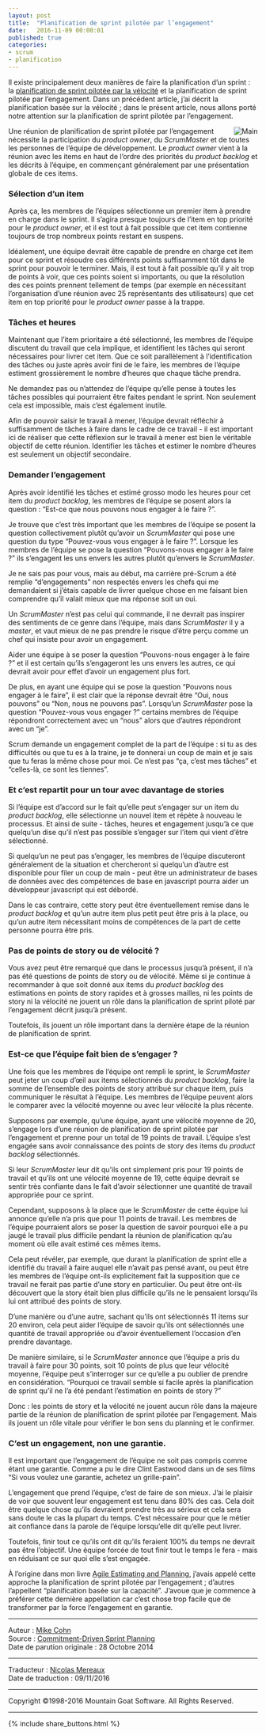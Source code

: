 ```yaml
---
layout: post
title:  "Planification de sprint pilotée par l’engagement"
date:   2016-11-09 00:00:01
published: true
categories: 
- scrum
- planification
---
```


Il existe principalement deux manières de faire la planification d’un sprint : la [planification de sprint pilotée par la vélocité](http://www.les-traducteurs-agiles.org/scrum/planification/2016/10/25/planification-sprint-pilotee-par-la-velocite.html) et la planification de sprint pilotée par l’engagement. Dans un précédent article, j’ai décrit la planification basée sur la vélocité ; dans le présent article, nous allons porté notre attention sur la planification de sprint pilotée par l’engagement.

<div align="right" style="float:right; padding-left:30px" >
  <img title="Main" src="{{ site.url }}assets/mountain_goat/hands.jpg" />
</div>

Une réunion de planification de sprint pilotée par l’engagement nécessite la participation du _product owner_, du _ScrumMaster_ et de toutes les personnes de l’équipe de développement. Le _product owner_ vient à la réunion avec les items en haut de l’ordre des priorités du _product backlog_ et les décrits à l’équipe, en commençant généralement par une présentation globale de ces items.

### Sélection d’un item

Après ça, les membres de l’équipes sélectionne un premier item à prendre en charge dans le sprint. Il s’agira presque toujours de l’item en top priorité pour le _product owner_, et il est tout à fait possible que cet item contienne toujours de trop nombreux points restant en suspens.

Idéalement, une équipe devrait être capable de prendre en charge cet item pour ce sprint et résoudre ces différents points suffisamment tôt dans le sprint pour pouvoir le terminer. Mais, il est tout à fait possible qu’il y ait trop de points à voir, que ces points soient si importants, ou que la résolution des ces points prennent tellement de temps (par exemple en nécessitant l’organisation d’une réunion avec 25 représentants des utilisateurs) que cet item en top priorité pour le _product owner_ passe à la trappe.   

### Tâches et heures

Maintenant que l’item prioritaire a été sélectionné, les membres de l’équipe discutent du travail que cela implique, et identifient les tâches qui seront nécessaires pour livrer cet item. Que ce soit parallèlement à l’identification des tâches ou juste après avoir fini de le faire, les membres de l’équipe estiment grossièrement le nombre d’heures que chaque tâche prendra.

Ne demandez pas ou n’attendez de l’équipe qu’elle pense à toutes les tâches possibles qui pourraient être faites pendant le sprint. Non seulement cela est impossible, mais c’est également inutile.

Afin de pouvoir saisir le travail à mener, l’équipe devrait réfléchir à suffisamment de tâches à faire dans le cadre de ce travail - il est important ici de réaliser que cette réflexion sur le travail à mener est bien le véritable objectif de cette réunion. Identifier les tâches et estimer le nombre d’heures est seulement un objectif secondaire.

### Demander l’engagement

Après avoir identifié les tâches et estimé grosso modo les heures pour cet item du _product backlog_, les membres de l’équipe se posent alors la question : “Est-ce que nous pouvons nous engager à le faire ?”. 

Je trouve que c’est très important que les membres de l’équipe se posent la question collectivement plutôt qu’avoir un _ScrumMaster_ qui pose une question du type “Pouvez-vous vous engager à le faire ?”. Lorsque les membres de l’équipe se pose la question “Pouvons-nous engager à le faire ?” ils s’engagent les uns envers les autres plutôt qu’envers le _ScrumMaster_.

Je ne sais pas pour vous, mais au début, ma carrière pré-Scrum a été remplie “d’engagements” non respectés envers les chefs qui me demandaient si j’étais capable de livrer quelque chose en me faisant bien comprendre qu’il valait mieux que ma réponse soit un oui.

Un _ScrumMaster_ n’est pas celui qui commande, il ne devrait pas inspirer des sentiments de ce genre dans l’équipe, mais dans _ScrumMaster_ il y a _master_, et vaut mieux de ne pas prendre le risque d’être perçu comme un chef qui insiste pour avoir un engagement.

Aider une équipe à se poser la question “Pouvons-nous engager à le faire ?” et il est certain qu’ils s’engageront les uns envers les autres, ce qui devrait avoir pour effet d’avoir un engagement plus fort.

De plus, en ayant une équipe qui se pose la question “Pouvons nous engager à le faire”, il est clair que la réponse devrait être “Oui, nous pouvons” ou “Non, nous ne pouvons pas”. Lorsqu’un _ScrumMaster_ pose la question “Pouvez-vous vous engager ?” certains membres de l’équipe répondront correctement avec un “nous” alors que d’autres répondront avec un “je”. 

Scrum demande un engagement complet de la part de l’équipe : si tu as des difficultés ou que tu es à la traine, je te donnerai un coup de main et je sais que tu feras la même chose pour moi. Ce n’est pas “ça, c’est mes tâches” et “celles-là, ce sont les tiennes”.

### Et c’est repartit pour un tour avec davantage de stories

Si l’équipe est d’accord sur le fait qu’elle peut s’engager sur un item du _product backlog_, elle sélectionne un nouvel item et répète à nouveau le processus. Et ainsi de suite - tâches, heures et engagement jusqu’à ce que quelqu’un dise qu’il n’est pas possible s’engager sur l’item qui vient d’être sélectionné.

Si quelqu’un ne peut pas s’engager, les membres de l’équipe discuteront généralement de la situation et chercheront si quelqu’un d’autre est disponible pour filer un coup de main - peut être un administrateur de bases de données avec des compétences de base en javascript pourra aider un développeur javascript qui est débordé.

Dans le cas contraire, cette story peut être éventuellement remise dans le _product backlog_  et qu’un autre item plus petit peut être pris à la place, ou qu’un autre item nécessitant moins de compétences de la part de cette personne pourra être pris.

### Pas de points de story ou de vélocité ?

Vous avez peut être remarqué que dans le processus jusqu’à présent, il n’a pas été questions de points de story ou de vélocité. Même si je continue à recommander à que soit donné aux items du _product backlog_ des estimations en points de story rapides et à grosses mailles, ni les points de story ni la vélocité ne jouent un rôle dans la planification de sprint piloté par l’engagement décrit jusqu’à présent.

Toutefois, ils jouent un rôle important dans la dernière étape de la réunion de planification de sprint.

### Est-ce que l’équipe fait bien de s’engager ?

Une fois que les membres de l’équipe ont rempli le sprint, le _ScrumMaster_ peut jeter un coup d’œil aux items sélectionnés du _product backlog_, faire la somme de l’ensemble des points de story attribué sur chaque item, puis communiquer le résultat à l’équipe. Les membres de l’équipe peuvent alors le comparer avec la vélocité moyenne ou avec leur vélocité la plus récente. 

Supposons par exemple, qu’une équipe, ayant une vélocité moyenne de 20, s’engage lors d’une réunion de planification de sprint pilotée par l’engagement et prenne pour un total de 19 points de travail. L’équipe s’est engagée sans avoir connaissance des points de story des items du _product backlog_ sélectionnés.

Si leur _ScrumMaster_ leur dit qu’ils ont simplement pris pour 19 points de travail et qu’ils ont une vélocité moyenne de 19, cette équipe devrait se sentir très confiante dans le fait d’avoir sélectionner une quantité de travail appropriée pour ce sprint.

Cependant, supposons à la place que le _ScrumMaster_ de cette équipe lui annonce qu’elle n’a pris que pour 11 points de travail. Les membres de l’équipe pourraient alors se poser la question de savoir pourquoi elle a pu jaugé le travail plus difficile pendant la réunion de planification qu’au moment où elle avait estimé ces mêmes items.

Cela peut révéler, par exemple, que durant la planification de sprint elle a identifié du travail à faire auquel elle n’avait pas pensé avant, ou peut être les membres de l’équipe ont-ils explicitement fait la supposition que ce travail ne ferait pas partie d’une story en particulier. Ou peut être ont-ils découvert que la story était bien plus difficile qu’ils ne le pensaient lorsqu’ils lui ont attribué des points de story.

D’une manière ou d’une autre, sachant qu’ils ont sélectionnés 11 items sur 20 environ, cela peut aider l’équipe de savoir qu’ils ont sélectionnés une quantité de travail appropriée ou d’avoir éventuellement l’occasion d’en prendre davantage.

De manière similaire, si le _ScrumMaster_ annonce que l’équipe a pris du travail à faire pour 30 points, soit 10 points de plus que leur vélocité moyenne, l’équipe peut s’interroger sur ce qu’elle a pu oublier de prendre en considération. “Pourquoi ce travail semble si facile après la planification de sprint qu’il ne l’a été pendant l’estimation en points de story ?”

Donc : les points de story et la vélocité ne jouent aucun rôle dans la majeure partie de la réunion de planification de sprint pilotée par l’engagement. Mais ils jouent un rôle vitale pour vérifier le bon sens du planning et le confirmer.

### C’est un engagement, non une garantie.

Il est important que l’engagement de l’équipe ne soit pas compris comme étant une garantie. Comme a pu le dire Clint Eastwood dans un de ses films “Si vous voulez une garantie, achetez un grille-pain”. 

L’engagement que prend l’équipe, c’est de faire de son mieux. J’ai le plaisir de voir que souvent leur engagement est tenu dans 80% des cas. Cela doit être quelque chose qu’ils devraient prendre très au sérieux et cela sera sans doute le cas la plupart du temps. C’est nécessaire pour que le métier ait confiance dans la parole de l’équipe lorsqu’elle dit qu’elle peut livrer.

Toutefois, finir tout ce qu’ils ont dit qu’ils feraient 100% du temps ne devrait pas être l’objectif. Une équipe forcée de tout finir tout le temps le fera - mais en réduisant ce sur quoi elle s’est engagée.

À l’origine dans mon livre [Agile Estimating and Planning](https://www.mountaingoatsoftware.com/books/agile-estimating-and-planning), j’avais appelé cette approche la planification de sprint pilotée par l’engagement  ; d’autres l’appellent “planification basée sur la capacité”. J’avoue que je commence à préférer cette dernière appellation car c’est chose trop facile que de transformer par la force l’engagement en garantie.

---  
Auteur : [Mike Cohn](https://www.mountaingoatsoftware.com/company/about-mike-cohn)  
Source : [Commitment-Driven Sprint Planning](https://www.mountaingoatsoftware.com/blog/commitment-driven-planning)  
Date de parution originale : 28 Octobre 2014  

---
Traducteur : [Nicolas Mereaux](http://www.les-traducteurs-agiles.org/traducteurs/)  
Date de traduction : 09/11/2016

---

Copyright ©1998-2016 Mountain Goat Software. All Rights Reserved.

---

{% include share_buttons.html %}

  